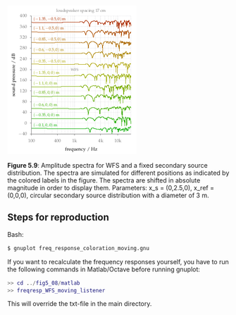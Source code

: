 ![Fig 5.9](fig5_09.png)

**Figure 5.9**: Amplitude spectra for WFS
and a fixed secondary source
distribution. The spectra are simulated for
different positions as indicated by the
colored labels in the figure. The
spectra are shifted in absolute magnitude
in order to display them. Parameters:
x_s = (0,2.5,0), x_ref = (0,0,0),
circular secondary source distribution with
a diameter of 3 m.

## Steps for reproduction

Bash:
```Bash
$ gnuplot freq_response_coloration_moving.gnu
```

If you want to recalculate the frequency responses yourself, you have to run the
following commands in Matlab/Octave before running gnuplot:
```Matlab
>> cd ../fig5_08/matlab
>> freqresp_WFS_moving_listener
```
This will override the txt-file in the main directory.
